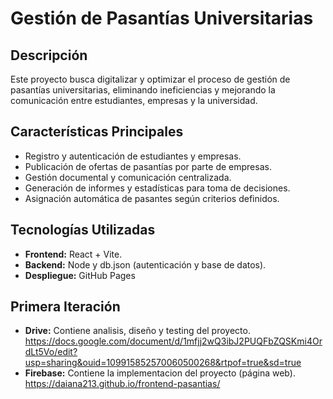 # Gestión de Pasantías Universitarias

## Descripción

Este proyecto busca digitalizar y optimizar el proceso de gestión de pasantías universitarias, eliminando ineficiencias y mejorando la comunicación entre estudiantes, empresas y la universidad.
## Características Principales

- Registro y autenticación de estudiantes y empresas.
- Publicación de ofertas de pasantías por parte de empresas.
- Gestión documental y comunicación centralizada.
- Generación de informes y estadísticas para toma de decisiones.
- Asignación automática de pasantes según criterios definidos.

## Tecnologías Utilizadas

- **Frontend:** React + Vite.
- **Backend:** Node y db.json (autenticación y base de datos).
- **Despliegue:** GitHub Pages 

## Primera Iteración 
- **Drive:** Contiene analisis, diseño y testing del proyecto. https://docs.google.com/document/d/1mfjj2wQ3ibJ2PUQFbZQSKmi4OrdLt5Vo/edit?usp=sharing&ouid=109915852570060500268&rtpof=true&sd=true
- **Firebase:** Contiene la implementacion del proyecto (página web). https://daiana213.github.io/frontend-pasantias/



